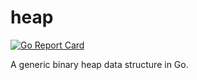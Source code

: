 # heap
 [![Go Report Card](https://goreportcard.com/badge/github.com/fsmiamoto/heap)](https://goreportcard.com/report/github.com/fsmiamoto/heap)

A generic binary heap data structure in Go.

